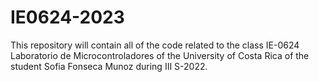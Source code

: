 # IE0624-2023
This repository will contain all of the code related to the class IE-0624 Laboratorio de Microcontroladores of the University of Costa Rica of the student Sofia Fonseca Munoz during III S-2022.
